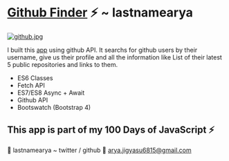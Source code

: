 # [Github Finder](https://lastnamearya.github.io/JavaScript-github-finder-App/) :zap: ~ lastnamearya

[![github.jpg](https://user-images.githubusercontent.com/6664187/38760019-8fb6dc2c-3f96-11e8-891f-e6a0122d6f0f.jpg)](https://lastnamearya.github.io/JavaScript-github-finder-App/)

I built this [app](https://lastnamearya.github.io/JavaScript-github-finder-App/) using github API. It searchs for github users by their username, give us their profile and all the information like List of
their latest 5 public repositories and links to them.

- ES6 Classes
- Fetch API
- ES7/ES8 Async + Await
- Github API
- Bootswatch (Bootstrap 4)

## This app is part of my 100 Days of JavaScript :zap:





:tada: lastnamearya ~ twitter / github
:email: arya.jigyasu6815@gmail.com
